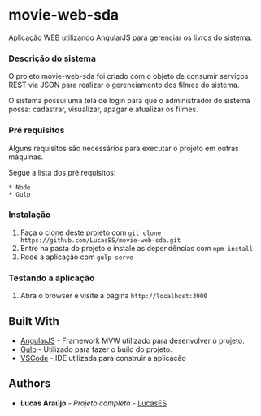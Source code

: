 # movie-web-sda

Aplicação WEB utilizando AngularJS para gerenciar os livros do sistema.

### Descrição do sistema

O projeto movie-web-sda foi criado com o objeto de consumir serviços REST via JSON para realizar o gerenciamento
dos filmes do sistema.

O sistema possui uma tela de login para que o administrador do sistema possa: cadastrar, visualizar, apagar e atualizar os filmes.

### Pré requisitos

Alguns requisitos são necessários para executar o projeto em outras máquinas.

Segue a lista dos pré requisitos:

    * Node
    * Gulp

### Instalação

1. Faça o clone deste projeto com `git clone https://github.com/LucasES/movie-web-sda.git`
2. Entre na pasta do projeto e instale as dependências com `npm install`
3. Rode a aplicação com `gulp serve`

### Testando a aplicação

1. Abra o browser e visite a página `http://localhost:3000`

## Built With

* [AngularJS](https://angularjs.org/) - Framework MVW utilizado para desenvolver o projeto.
* [Gulp](http://gulpjs.com//) - Utilizado para fazer o build do projeto.
* [VSCode](https://rometools.github.io/rome/) - IDE utilizada para construir a aplicação

## Authors

* **Lucas Araújo** - *Projeto completo* - [LucasES](https://github.com/LucasES)